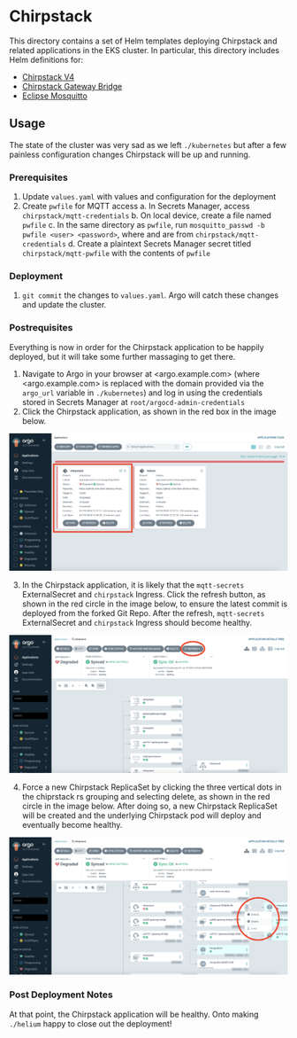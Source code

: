 # Chirpstack

This directory contains a set of Helm templates deploying Chirpstack and related applications in the EKS cluster. In particular, this directory includes Helm definitions for:

- [Chirpstack V4](https://www.chirpstack.io/docs/chirpstack/configuration.html)
- [Chirpstack Gateway Bridge](https://www.chirpstack.io/docs/chirpstack-gateway-bridge/configuration.html)
- [Eclipse Mosquitto](https://mosquitto.org/)

## Usage

The state of the cluster was very sad as we left `./kubernetes` but after a few painless configuration changes Chirpstack will be up and running.

### Prerequisites

1. Update `values.yaml` with values and configuration for the deployment
2. Create `pwfile` for MQTT access
  a. In Secrets Manager, access `chirpstack/mqtt-credentials`
  b. On local device, create a file named `pwfile`
  c. In the same directory as `pwfile`, run `mosquitto_passwd -b pwfile <user> <password>`, where <user> and <password> are from `chirpstack/mqtt-credentials`
  d. Create a plaintext Secrets Manager secret titled `chirpstack/mqtt-pwfile` with the contents of `pwfile`

### Deployment

1. `git commit` the changes to `values.yaml`. Argo will catch these changes and update the cluster.

### Postrequisites

Everything is now in order for the Chirpstack application to be happily deployed, but it will take some further massaging to get there.

1. Navigate to Argo in your browser at <argo.example.com> (where <argo.example.com> is replaced with the domain provided via the `argo_url` variable in `./kubernetes`) and log in using the credentials stored in Secrets Manager at `root/argocd-admin-credentials`
2. Click the Chirpstack application, as shown in the red box in the image below.

![Argo Dashboard Chirpstack](../static/argo-1.png)

3. In the Chirpstack application, it is likely that the `mqtt-secrets` ExternalSecret and `chirpstack` Ingress. Click the refresh button, as shown in the red circle in the image below, to ensure the latest commit is deployed from the forked Git Repo. After the refresh, `mqtt-secrets` ExternalSecret and `chirpstack` Ingress should become healthy.

![Argo Refresh Chirpstack](../static/argo-2.png)

4. Force a new Chirpstack ReplicaSet by clicking the three vertical dots in the chiprstack rs grouping and selecting delete, as shown in the red circle in the image below. After doing so, a new Chirpstack ReplicaSet will be created and the underlying Chirpstack pod will deploy and eventually become healthy.

![Argo Delete Chirpstack ReplicaSet](../static/argo-3.png)

### Post Deployment Notes

At that point, the Chirpstack application will be healthy. Onto making `./helium` happy to close out the deployment!

